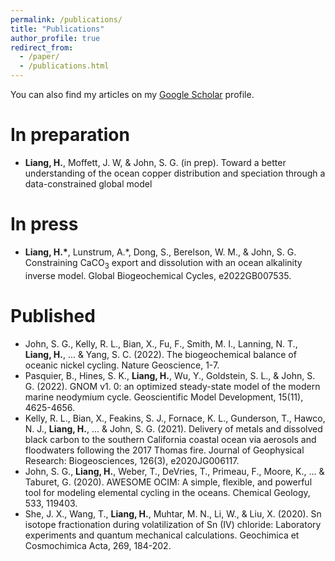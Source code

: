```yaml
---
permalink: /publications/
title: "Publications"
author_profile: true
redirect_from: 
  - /paper/
  - /publications.html
---
```


You can also find my articles on my [Google Scholar](https://scholar-google-com.libproxy2.usc.edu/citations?user=hXnUA9wAAAAJ&hl=en&oi=ao) profile.

In preparation
======
* **Liang, H.**, Moffett, J. W, & John, S. G. (in prep). Toward a better understanding of the ocean copper distribution and speciation through a data-constrained global model

In press
======
* **Liang, H.\***, Lunstrum, A.\*, Dong, S., Berelson, W. M., & John, S. G. Constraining CaCO<sub>3</sub> export and dissolution with an ocean alkalinity inverse model. Global Biogeochemical Cycles, e2022GB007535.


Published
======
* John, S. G., Kelly, R. L., Bian, X., Fu, F., Smith, M. I., Lanning, N. T., **Liang, H.**, ... & Yang, S. C. (2022). The biogeochemical balance of oceanic nickel cycling. Nature Geoscience, 1-7.
* Pasquier, B., Hines, S. K., **Liang, H.**, Wu, Y., Goldstein, S. L., & John, S. G. (2022). GNOM v1. 0: an optimized steady-state model of the modern marine neodymium cycle. Geoscientific Model Development, 15(11), 4625-4656.
*	Kelly, R. L., Bian, X., Feakins, S. J., Fornace, K. L., Gunderson, T., Hawco, N. J., **Liang, H.**, ... & John, S. G. (2021). Delivery of metals and dissolved black carbon to the southern California coastal ocean via aerosols and floodwaters following the 2017 Thomas fire. Journal of Geophysical Research: Biogeosciences, 126(3), e2020JG006117.
*	John, S. G., **Liang, H.**, Weber, T., DeVries, T., Primeau, F., Moore, K., ... & Taburet, G. (2020). AWESOME OCIM: A simple, flexible, and powerful tool for modeling elemental cycling in the oceans. Chemical Geology, 533, 119403.
*	She, J. X., Wang, T., **Liang, H.**, Muhtar, M. N., Li, W., & Liu, X. (2020). Sn isotope fractionation during volatilization of Sn (IV) chloride: Laboratory experiments and quantum mechanical calculations. Geochimica et Cosmochimica Acta, 269, 184-202.

